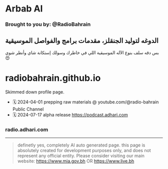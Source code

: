 # Arbab AI

### Brought to you by: @RadioBahrain

## الدوغه لتوليد الجنقلز، مقدمات برامج والفواصل الموسيقية
بس دقه سلف بنوع الآله الموسيقية اللي في خاطرك وسولك إستكانة شاي وأنطر شوي 😍
# radiobahrain.github.io
Skimmed down profile page.

- 🗓️ 2024-04-01 prepping raw materials @ youtube.com/@radio-bahrain Public Channel
- 🗓️ 2024-07-17 alpha release https://podcast.adhari.com 

### radio.adhari.com

---
> definetly yes, completely AI auto generated page.
> this page is absolutely created for development purposes only, and does not represent any official entity. Please consider visiting our main website: https://www.mia.gov.bh OR https://www.live.bh
